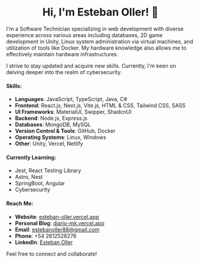 
<h1 align="center">
   Hi, I'm Esteban Oller! 👋
</h1>
I'm a Software Technician specializing in web development with diverse experience across various areas including databases, 2D game development in Unity, Linux system administration via virtual machines, and utilization of tools like Docker. My hardware knowledge also allows me to effectively maintain hardware infrastructures.

I strive to stay updated and acquire new skills. Currently, I'm keen on delving deeper into the realm of cybersecurity.

#### Skills:

- **Languages**: JavaScript, TypeScript, Java, C#
- **Frontend**: React.js, Next.js, Vite.js, HTML & CSS, Tailwind CSS, SASS
- **UI Frameworks**: MaterialUI, Swipper, ShadcnUI
- **Backend**: Node.js, Express.js
- **Databases**: MongoDB, MySQL
- **Version Control & Tools**: GitHub, Docker
- **Operating Systems**: Linux, Windows
- **Other**: Unity, Vercel, Netlify

#### Currently Learning:

- Jest, React Testing Library
- Astro, Nest
- SpringBoot, Angular
- Cybersecurity

#### Reach Me:

- **Website**: [esteban-oller.vercel.app](https://esteban-oller.vercel.app/)
- **Personal Blog**: [diario-mk.vercel.app](https://diario-mk.vercel.app/)
- **Email**: estebanoller88@gmail.com
- **Phone**: +54 2612528276
- **LinkedIn**: [Esteban Oller](https://www.linkedin.com/in/esteban-oller-2b7a5a153/)

Feel free to connect and collaborate!

